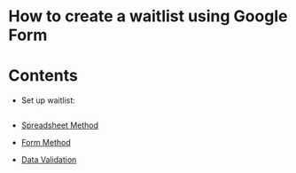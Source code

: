 # How to create a waitlist using Google Form

# Contents
- Set up waitlist:
<img src="https://missweizhang.github.io/google-form-waitlist/img/select_method.PNG" class="img-responsive" alt="">

  - [Spreadsheet Method](spreadsheet-method)
  - [Form Method](form-method)
 
- [Data Validation](data-validation)
